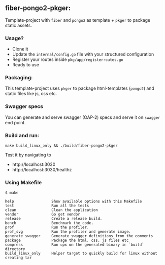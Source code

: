 fiber-pongo2-pkger:
---

Template-project with `fiber` and `pongo2` as template + `pkger` to package static assets. 

### Usage?
- Clone it
- Update the `internal/config.go` file with your structured configuration
- Register your routes inside `pkg/app/registerroutes.go` 
- Ready to use

### Packaging:
This template-project uses `pkger` to package html-templates (`pongo2`) and static files like js, css etc. 

### Swagger specs
You can generate and serve swagger (OAP-2) specs and serve it on `swagger` end point.

### Build and run:
```
make build_linux_only && ./build/fiber-pongo2-pkger
```
Test it by navigating to
- http://localhost:3030
- http://localhost:3030/healthz


### Using Makefile
```
$ make

help                 Show available options with this Makefile
test                 Run all the tests
clean                Clean the application
vendor               Go get vendor
release              Create a release build.
bench                Benchmark the code.
prof                 Run the profiler.
prof_svg             Run the profiler and generate image.
generate_swagger     Generate swagger definitions from the comments
package              Package the html, css, js files etc
compress             Run upx on the generated binary in `build` directory
build_linux_only     Helper target to quickly build for linux without creating tar
```